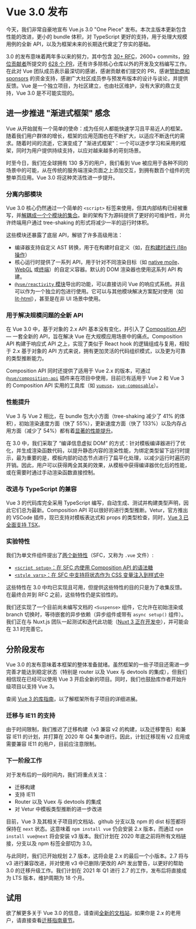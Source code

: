 # Vue 3.0 发布

今天，我们非常自豪地宣布 Vue.js 3.0 "One Piece" 发布。本次主版本更新包含性能的改进，更小的 bundle 体积，对 TypeScript 更好的支持，用于处理大规模用例的全新 API，以及为框架未来的长期迭代奠定了夯实的基础。

3.0 的发布意味着两年多以来的努力，其中包含 [30+ RFC](https://github.com/vuejs/rfcs/tree/master/active-rfcs)，2600+ commits，[99 位贡献者](https://github.com/vuejs/vue-next/graphs/contributors)所提交的 [628 个 PR](https://github.com/vuejs/vue-next/pulls?q=is%3Apr+is%3Amerged+-author%3Aapp%2Fdependabot-preview++sort%3Aupdated-desc)，还有许多除核心仓库以外的开发及文档编写工作。在此对 Vue 团队成员表示最深切的感谢，感谢贡献者们提交的 PR，感谢[赞助商和 sponsors](https://github.com/vuejs/vue/blob/dev/BACKERS.md) 的资金支持，感谢广大社区成员参与预发布版本的设计与谈论，并提供反馈。Vue 是一个独立项目，为社区建立，也由社区维护，没有大家的鼎立支持，Vue 3.0 是不可能实现的。

## 进一步推进 "渐进式框架" 感念

Vue 从开始就有一个简单的使命：成为任何人都能快速学习且平易近人的框架。随着我们用户群体的增长，框架的应用范围也在不断扩大，以适应不断迭代的需求。随着时间的流逝，它演变成了 "渐进式框架"：一个可以逐步学习和采用的框架，同时为用户提供持续支持，以应对越来越多的苛刻场景。

时至今日，我们在全球拥有 130 多万的用户，我们看到 Vue 被应用于各种不同的场景中的可能，从在传统的服务端渲染页面之上添加交互，到拥有数百个组件的完整单页应用。Vue 3.0 将这种灵活性进一步提升。

### 分离内部模块

Vue 3.0 核心仍然通过一个简单的 `<script>` 标签来使用，但其内部结构已经被重写，并[解耦成一个个模块的集合](https://github.com/vuejs/vue-next/tree/master/packages)。新的架构下为源码提供了更好的可维护性，并允许终端用户通过 tree-shaking 的形式将减少一半的运行时体积。

这些模块还暴露了底层 API，解锁了许多高级用法：

* 编译器支持自定义 AST 转换，用于在构建时自定义（如，[在构建时进行 i18n 操作](https://github.com/intlify/vue-i18n-extensions)）
* 核心运行时提供了一系列 API，用于针对不同渲染目标（如 [native moile](https://github.com/rigor789/nativescript-vue-next)、[WebGL](https://github.com/Planning-nl/vugel) 或[终端](https://github.com/ycmjason/vuminal)）的自定义容器。默认的 DOM 渲染器也使用这系列 API 构建。
* [`@vue/reactivity` 模块](https://github.com/vuejs/vue-next/tree/master/packages/reactivity)导出的功能，可以直接访问 Vue 的响应式系统。并且可以作为一个独立的包进行使用。它可以与其他模块解决方案配对使用（如 [lit-html](https://github.com/yyx990803/vue-lit)），甚至是在非 UI 场景中使用。

### 用于解决规模问题的全新 API

在 Vue 3.0 中，基于对象的 2.x API 基本没有变化，并引入了 [Composition API](https://v3.vuejs.org/guide/composition-api-introduction.html) — 一套全新的 API，旨在解决 Vue 在大规模应用场景中的痛点。Composition API 构建于响应式 API 之上，实现了类似于 React hook 的逻辑组成与复用，相较于 2.x 基于对象的 API 方式来说，拥有更加灵活的代码组织模式，以及更为可靠的类型推断能力。

Composition API 同时还提供了适用于 Vue 2.x 的版本，可通过 [`@vue/composition-api`](https://github.com/vuejs/composition-api) 插件来在项目中使用，目前已有适用于 Vue 2 和 Vue 3 的 Composition API 实用的工具库（如 [`vueuse`](https://github.com/antfu/vueuse)，[`vue-composable`](https://github.com/pikax/vue-composable)）。

### 性能提升

Vue 3 与 Vue 2 相比，在 bundle 包大小方面（tree-shaking 减少了 41% 的体积），初始渲染速度方面（快了 55%），更新速度方面（快了 133%）以及内存占用方面（减少了 54%）都有着[显著的性能提升](https://docs.google.com/spreadsheets/d/1VJFx-kQ4KjJmnpDXIEaig-cVAAJtpIGLZNbv3Lr4CR0/edit?usp=sharing)。

在 3.0 中，我们采取了 “编译信息虚拟 DOM” 的方式：针对模板编译器进行了优化，并生成渲染函数代码，以提升静态内容的渲染性能，为绑定类型留下运行时提示，最为重要的是，模板内部的动态节点进行了扁平化处理，以减少运行时遍历的开销。因此，用户可以获得两全其美的效果，从模板中获得编译器优化后的性能，或在需要时通过手动渲染函数直接控制。

### 改进与 TypeScript 的兼容

Vue 3 的代码库完全采用 TypeScript 编写，自动生成、测试并构建类型声明，因此它们总为最新。Composition API 可以很好的进行类型推断。Vetur，官方推出的 VSCode 插件，现已支持对模板表达式和 props 的类型检查，同时，[Vue 3 已全面支持 TSX](https://github.com/vuejs/vue-next/blob/master/test-dts/defineComponent.test-d.tsx)。

### 实验特性

我们为单文件组件提出了[两个新特性](https://github.com/vuejs/rfcs/pull/182)（SFC，又称为 `.vue` 文件）:

* [`<script setup>`：在 SFC 内使用 Composition API 的语法糖](https://github.com/vuejs/rfcs/blob/sfc-improvements/active-rfcs/0000-sfc-script-setup.md)
* [`<style vars>`：在 SFC 中支持将状态作为 CSS 变量注入到样式中](https://github.com/vuejs/rfcs/blob/sfc-improvements/active-rfcs/0000-sfc-style-variables.md)

这些特性在 3.0 中均已实现且可用，但提供这些特性的目的只是为了收集反馈。在最终合并到 RFC 之前，这些特性仍是实验性的。

我们还实现了一个目前尚未编写文档的 `<Suspense>` 组件，它允许在初始渲染或 branch 切换时，等待嵌套的异步依赖（异步组件或带有 `async setup()` 组件）。我们正在与 Nuxt.js 团队一起测试和迭代此功能（[Nuxt 3 正在开发中](https://nuxtjs.slides.com/atinux/state-of-nuxt-2020)），并可能会在 3.1 时完善它。

## 分阶段发布

Vue 3.0 的发布意味着本框架的整体准备就绪。虽然框架的一些子项目还需进一步完善才能达到稳定状态（特别是 router 以及 Vuex 与 devtools 的集成），但我们相信现在已经可以使用 Vue 3 开启全新的项目。同时，我们也鼓励库作者开始升级项目以支持 Vue 3。

查阅 [Vue 3 的库指南](https://v3.vuejs.org/guide/migration/introduction.html#supporting-libraries)，以了解框架所有子项目的详细进展。

### 迁移与 IE11 的支持

由于时间限制，我们推迟了迁移构建（v3 兼容 v2 的构建，以及迁移警告）和兼容 IE11 的计划，并打算在 2020 年 Q4 集中进行。因此，计划迁移现有 v2 应用或需要兼容 IE11 的用户，目前应注意限制。

### 下一阶段工作

对于发布后的一段时间内，我们将重点关注：

* 迁移构建
* 支持 IE11
* Router 以及 Vuex 与 devtools 的集成
* 对 Vetur 中模板类型推断的进一步改进

目前，Vue 3 及其相关子项目的文档站、github 分支以及 npm 的 dist 标签都将保持在 `next` 状态。这意味着 `npm install vue` 仍会安装 2.x 版本，而通过 `npm install vue@next` 将会安装 v3 版本。我们计划在 2020 年底之前将所有文档链接，分支以及 npm 标签全部切为 3.0。

与此同时，我们已开始规划 2.7 版本，这将会是 2.x 的最后一个小版本。2.7 将与 v3 进行兼容改进，并对使用 v3 中已删除/更改的 API 发出警告，以更好的帮助 3.0 的迁移升级工作。我们计划在 2021 年 Q1 进行 2.7 的工作，发布后将直接成为 LTS 版本，维护周期为 18 个月。

## 试用

欲了解更多关于 Vue 3.0 的信息，请查阅[全新的文档站](https://v3.vuejs.org/)，如果你是 2.x 的老用户，请直接查看[迁移指南章节](https://v3.vuejs.org/guide/migration/introduction.html)。
